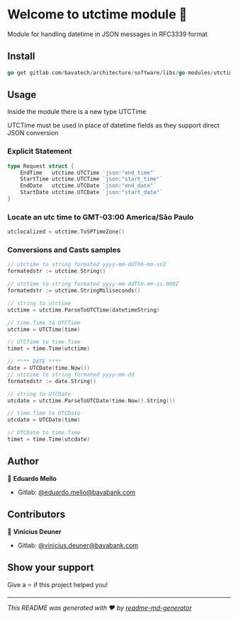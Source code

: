 # Welcome to utctime module 👋

Module for handling datetime in JSON messages in RFC3339 format

## Install

```go
go get gitlab.com/bavatech/architecture/software/libs/go-modules/utctime.git
```

## Usage

Inside the module there is a new type UTCTime

UTCTime must be used in place of datetime fields as they support direct JSON conversion

### Explicit Statement

```go
type Request struct {
	EndTime   utctime.UTCTime `json:"end_time"`
	StartTime utctime.UTCTime `json:"start_time"`
	EndDate   utctime.UTCDate `json:"end_date"`
	StartDate utctime.UTCDate `json:"start_date"`
}
```

### Locate an utc time to GMT-03:00 America/São Paulo

```go
utclocalized = utctime.ToSPTimeZone()
```

### Conversions and Casts samples

```go
// utctime to string formated yyyy-mm-ddThh-mm-ssZ
formatedstr := utctime.String()

// utctime to string formated yyyy-mm-ddThh-mm-ss.000Z
formatedstr := utctime.StringMiliseconds()

// string to utctime
utctime = utctime.ParseToUTCTime(datetimeString)

// time.Time to UTCTime
utctime = UTCTime(time)

// UTCTime to time.Time
timet = time.Time(utctime)

// **** DATE ****
date = UTCDate(time.Now())
// utctime to string formated yyyy-mm-dd
formatedstr := date.String()

// string to UTCDate
utcdate = utctime.ParseToUTCDate(time.Now().String())

// time.Time to UTCDate
utcdate = UTCDate(time)

// UTCDate to time.Time
timet = time.Time(utcdate)
```

## Author

👤 **Eduardo Mello**

- Gitlab: [@eduardo.mello@bavabank.com](https://gitlab.com/eduardo.mello)

## Contributors

👤 **Vinícius Deuner**

- Gitlab: [@vinicius.deuner@bavabank.com](https://gitlab.com/vinicius.deuner)

## Show your support

Give a ⭐️ if this project helped you!

---

_This README was generated with ❤️ by [readme-md-generator](https://github.com/kefranabg/readme-md-generator)_
